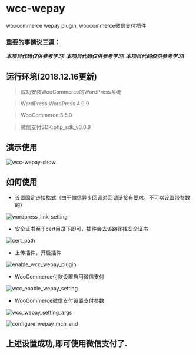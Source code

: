# wcc-wepay

woocommerce wepay plugin, woocommerce微信支付插件

### 重要的事情说三遍：
***本项目代码仅供参考学习!***
***本项目代码仅供参考学习!***
***本项目代码仅供参考学习!***

## 运行环境(2018.12.16更新)

> 成功安装WooCommerce的WordPress系统

> WordPress:WordPress 4.9.9

> WooCommerce:3.5.0

> 微信支付SDK:php_sdk_v3.0.9


## 演示使用

![wcc-wepay-show](https://user-images.githubusercontent.com/3973297/50052453-16599000-015f-11e9-80de-238bd8f167f7.gif)

## 如何使用

* 设置固定链接格式（由于微信异步回调对回调链接有要求，不可以设置带参数的）

![wordpress_link_setting](https://user-images.githubusercontent.com/3973297/50052429-e5795b00-015e-11e9-9202-388338e57cf7.png)

* 安全证书至于cert目录下即可，插件会去该路径找安全证书

![cert_path](https://user-images.githubusercontent.com/3973297/50052434-ead6a580-015e-11e9-9b26-e816ad6852f0.png)

* 上传插件，开启插件

![enable_wcc_wepay_plugin](https://user-images.githubusercontent.com/3973297/50052435-f32ee080-015e-11e9-9bcb-6f09e44f3668.png)

* WooCommerce付款设置启用微信支付

![wcc_enable_wepay_setting](https://user-images.githubusercontent.com/3973297/50052439-fa55ee80-015e-11e9-8e4d-cded88e47b3d.png)

* WooCommerce微信支付设置支付参数

![wcc_wepay_setting_args](https://user-images.githubusercontent.com/3973297/50052441-fd50df00-015e-11e9-9678-251c10708823.png)

![configure_wepay_mch_end](https://user-images.githubusercontent.com/3973297/50052442-ff1aa280-015e-11e9-828d-83e3d2634156.png)

## 上述设置成功,即可使用微信支付了.

